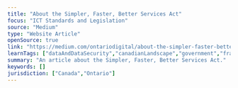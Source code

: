 ```yaml
---
title: "About the Simpler, Faster, Better Services Act"
focus: "ICT Standards and Legislation"
source: "Medium"
type: "Website Article"
openSource: true
link: "https://medium.com/ontariodigital/about-the-simpler-faster-better-services-act-56e9e3d983fc"
learnTags: ["dataAndDataSecurity","canadianLandscape","government","framework","ict","legislationAndLaw"]
summary: "An article about the Simpler, Faster, Better Services Act."
keywords: []
jurisdiction: ["Canada","Ontario"]
---
```

